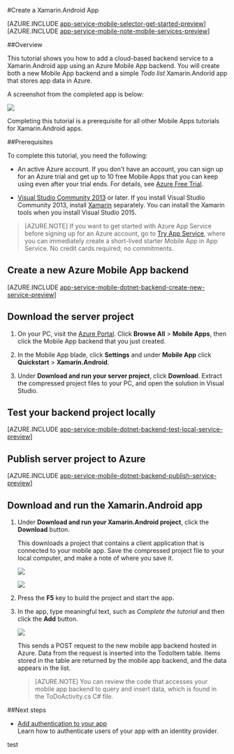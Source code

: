 <properties
	pageTitle="Get Started with Azure Mobile Apps for Xamarin.Android apps"
	description="Follow this tutorial to get started using Azure Mobile Apps for Xamarin Android development"
	services="app-service\mobile"
	documentationCenter="xamarin"
	authors="wesmc7777"
	manager="dwrede"
	editor="" />

<tags
	ms.service="app-service-mobile"
	ms.workload="mobile"
	ms.tgt_pltfrm="mobile-xamarin-android"
	ms.devlang="dotnet"
	ms.topic="hero-article"
	ms.date="08/12/2015"
	ms.author="normesta" />

#Create a Xamarin.Android App

[AZURE.INCLUDE [app-service-mobile-selector-get-started-preview](../../includes/app-service-mobile-selector-get-started-preview.md)]
&nbsp;  
[AZURE.INCLUDE [app-service-mobile-note-mobile-services-preview](../../includes/app-service-mobile-note-mobile-services-preview.md)]
 
##Overview

This tutorial shows you how to add a cloud-based backend service to a Xamarin.Android app using an Azure Mobile App backend.  You will create both a new Mobile App backend and a simple _Todo list_ Xamarin.Andorid app that stores app data in Azure.

A screenshot from the completed app is below:

![][0]

Completing this tutorial is a prerequisite for all other Mobile Apps tutorials for Xamarin.Android apps.
 
##Prerequisites

To complete this tutorial, you need the following:

* An active Azure account. If you don't have an account, you can sign up for an Azure trial and get up to 10 free Mobile Apps that you can keep using even after your trial ends. For details, see [Azure Free Trial](http://azure.microsoft.com/pricing/free-trial/).
 
* [Visual Studio Community 2013] or later.  If you install Visual Studio Community 2013, install [Xamarin] separately.  You can install the Xamarin tools when you install Visual Studio 2015.
 
>[AZURE.NOTE] If you want to get started with Azure App Service before signing up for an Azure account, go to [Try App Service](http://go.microsoft.com/fwlink/?LinkId=523751&appServiceName=mobile), where you can immediately create a short-lived starter Mobile App in App Service. No credit cards required; no commitments.


## Create a new Azure Mobile App backend

[AZURE.INCLUDE [app-service-mobile-dotnet-backend-create-new-service-preview](../../includes/app-service-mobile-dotnet-backend-create-new-service-preview.md)]

## Download the server project

1. On your PC, visit the [Azure Portal]. Click **Browse All** > **Mobile Apps**, then click the Mobile App backend that you just created.

2. In the Mobile App blade, click **Settings** and under **Mobile App** click **Quickstart** > **Xamarin.Android**.
 
3. Under **Download and run your server project**, click **Download**. Extract the compressed project files to your PC, and open the solution in Visual Studio.
 
## Test your backend project locally

[AZURE.INCLUDE [app-service-mobile-dotnet-backend-test-local-service-preview](../../includes/app-service-mobile-dotnet-backend-test-local-service-preview.md)]

## Publish server project to Azure

[AZURE.INCLUDE [app-service-mobile-dotnet-backend-publish-service-preview](../../includes/app-service-mobile-dotnet-backend-publish-service-preview.md)]

## Download and run the Xamarin.Android app

1. Under **Download and run your Xamarin.Android project**, click the **Download** button.

  	This downloads a project that contains a client application that is connected to your mobile app. Save the compressed project file to your local computer, and make a note of where you save it.

	![][8]

	![][9]

2. Press the **F5** key to build the project and start the app. 

3. In the app, type meaningful text, such as _Complete the tutorial_ and then click the **Add** button.

	![][10]

	This sends a POST request to the new mobile app backend hosted in Azure. Data from the request is inserted into the TodoItem table. Items stored in the table are returned by the mobile app backend, and the data appears in the list.

	> [AZURE.NOTE]
   	> You can review the code that accesses your mobile app backend to query and insert data, which is found in the ToDoActivity.cs C# file.

##Next steps

* [Add authentication to your app ](app-service-mobile-dotnet-backend-xamarin-android-get-started-users-preview.md)
  <br/>Learn how to authenticate users of your app with an identity provider.


<!-- Images. -->
[0]: ./media/app-service-mobile-dotnet-backend-xamarin-android-get-started-preview/mobile-quickstart-completed-android.png
[6]: ./media/app-service-mobile-dotnet-backend-xamarin-android-get-started-preview/mobile-portal-quickstart-xamarin.png
[8]: ./media/app-service-mobile-dotnet-backend-xamarin-android-get-started-preview/mobile-xamarin-project-android-vs.png
[9]: ./media/app-service-mobile-dotnet-backend-xamarin-android-get-started-preview/mobile-xamarin-project-android-xs.png
[10]: ./media/app-service-mobile-dotnet-backend-xamarin-android-get-started-preview/mobile-quickstart-startup-android.png

<!-- URLs. -->
[Azure Portal]: https://azure.portal.com/
[Xamarin]: http://xamarin.com/download
[Xcode]: https://go.microsoft.com/fwLink/?LinkID=266532&clcid=0x409
[Xamarin for Windows]: https://go.microsoft.com/fwLink/?LinkID=330242&clcid=0x409
 
[Visual Studio Community 2013]: https://go.microsoft.com/fwLink/p/?LinkID=534203

test
